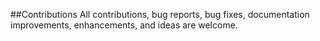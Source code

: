 ##Contributions
All contributions, bug reports, bug fixes, documentation improvements, enhancements, and ideas are welcome.
